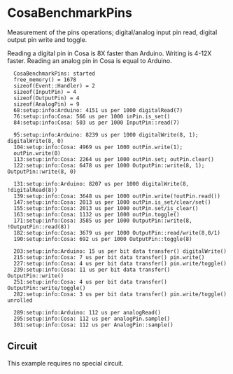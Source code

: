CosaBenchmarkPins
=================

Measurement of the pins operations; digital/analog input pin read,
digital output pin write and toggle. 

Reading a digital pin in Cosa is 8X faster than Arduino. Writing is
4-12X faster. Reading an analog pin in Cosa is equal to Arduino.

      CosaBenchmarkPins: started  
      free_memory() = 1678  
      sizeof(Event::Handler) = 2  
      sizeof(InputPin) = 4  
      sizeof(OutputPin) = 4  
      sizeof(AnalogPin) = 9  
      68:setup:info:Arduino: 4151 us per 1000 digitalRead(7)  
      76:setup:info:Cosa: 566 us per 1000 inPin.is_set()  
      84:setup:info:Cosa: 503 us per 1000 InputPin::read(7)  

      95:setup:info:Arduino: 8239 us per 1000 digitalWrite(8, 1); digitalWrite(8, 0)  
      104:setup:info:Cosa: 4969 us per 1000 outPin.write(1);
      outPin.write(0)  
      113:setup:info:Cosa: 2264 us per 1000 outPin.set; outPin.clear()  
      122:setup:info:Cosa: 6478 us per 1000 OutputPin::write(8, 1); OutputPin::write(8, 0)  

      131:setup:info:Arduino: 8207 us per 1000 digitalWrite(8, !digitalRead(8))  
      139:setup:info:Cosa: 3648 us per 1000 outPin.write(!outPin.read())  
      147:setup:info:Cosa: 2013 us per 1000 outPin.is_set/clear/set()  
      155:setup:info:Cosa: 2013 us per 1000 outPin.set/is_clear()  
      163:setup:info:Cosa: 1132 us per 1000 outPin.toggle()  
      171:setup:info:Cosa: 3585 us per 1000 OutputPin::write(8, !OutputPin::read(8))  
      182:setup:info:Cosa: 3679 us per 1000 OutputPin::read/write(8,0/1)  
      190:setup:info:Cosa: 692 us per 1000 OutputPin::toggle(8)  

      203:setup:info:Arduino: 15 us per bit data transfer() digitalWrite()  
      215:setup:info:Cosa: 7 us per bit data transfer() pin.write()  
      227:setup:info:Cosa: 4 us per bit data transfer() pin.write/toggle()  
      239:setup:info:Cosa: 11 us per bit data transfer() OutputPin::write()  
      251:setup:info:Cosa: 4 us per bit data transfer() OutputPin::write/toggle()  
      282:setup:info:Cosa: 3 us per bit data transfer() pin.write/toggle() unrolled  

      289:setup:info:Arduino: 112 us per analogRead()  
      295:setup:info:Cosa: 112 us per analogPin.sample()  
      301:setup:info:Cosa: 112 us per AnalogPin::sample()  

Circuit
-------
This example requires no special circuit. 




